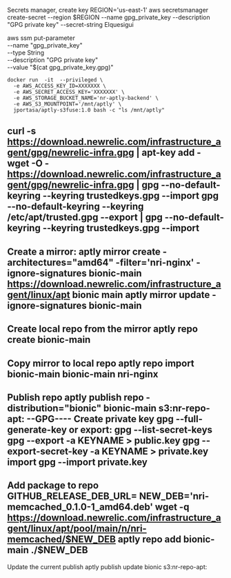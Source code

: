 Secrets manager, create key
REGION='us-east-1'
aws secretsmanager create-secret --region $REGION --name gpg_private_key  --description "GPG private key" --secret-string Elquesigui


aws ssm put-parameter \
        --name "gpg_private_key" \
        --type String \
        --description "GPG private key" \
        --value "$(cat gpg_private_key.gpg)"


```
docker run  -it  --privileged \
  -e AWS_ACCESS_KEY_ID=XXXXXXX \
  -e AWS_SECRET_ACCESS_KEY='XXXXXXX' \
  -e AWS_STORAGE_BUCKET_NAME='nr-aptly-backend' \
  -e AWS_S3_MOUNTPOINT='/mnt/aptly' \
  jportasa/aptly-s3fuse:1.0 bash -c "ls /mnt/aptly"
```




curl -s https://download.newrelic.com/infrastructure_agent/gpg/newrelic-infra.gpg |  apt-key add -
wget -O - https://download.newrelic.com/infrastructure_agent/gpg/newrelic-infra.gpg | gpg --no-default-keyring --keyring trustedkeys.gpg --import
gpg --no-default-keyring --keyring /etc/apt/trusted.gpg --export | gpg --no-default-keyring --keyring trustedkeys.gpg --import
------
Create a mirror:
    aptly mirror create -architectures="amd64" -filter='nri-nginx' -ignore-signatures bionic-main https://download.newrelic.com/infrastructure_agent/linux/apt bionic main
    aptly mirror update -ignore-signatures bionic-main
------
Create local repo from the mirror
    aptly repo create bionic-main
------
Copy mirror to local repo
    aptly repo import bionic-main bionic-main nri-nginx
------
Publish repo 
    aptly publish repo -distribution="bionic" bionic-main s3:nr-repo-apt:
--GPG----
Create private key
    gpg --full-generate-key
or export:
    gpg --list-secret-keys 
    gpg --export -a KEYNAME > public.key
    gpg --export-secret-key -a KEYNAME > private.key
import
    gpg --import private.key    
------
Add package to repo
    GITHUB_RELEASE_DEB_URL=
    NEW_DEB='nri-memcached_0.1.0-1_amd64.deb'
    wget -q https://download.newrelic.com/infrastructure_agent/linux/apt/pool/main/n/nri-memcached/$NEW_DEB
    aptly repo add bionic-main ./$NEW_DEB
------
Update the current publish
    aptly publish update  bionic s3:nr-repo-apt:

